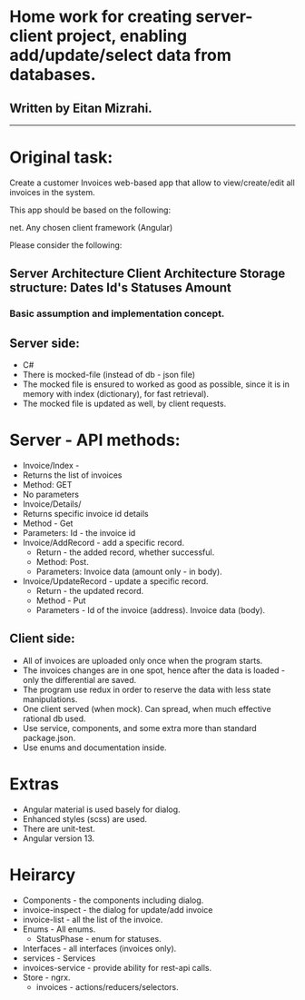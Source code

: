 # Home work for creating server-client project, enabling add/update/select data from databases.
## Written by Eitan Mizrahi.
---
# Original task:

Create a customer Invoices web-based app that allow to view/create/edit all invoices in the system.

This app should be based on the following:

net.
Any chosen client framework (Angular)
 

Please consider the following:

Server Architecture
Client Architecture
Storage structure:
Dates
Id's
Statuses
Amount
---

### Basic assumption and implementation concept.
## Server side:
* C#
* There is mocked-file (instead of db - json file)
* The mocked file is ensured to worked as good as possible, since it is in memory with index (dictionary), for fast retrieval).
* The mocked file is updated as well, by client requests.
# Server - API methods:
* Invoice/Index - 
 * Returns the list of invoices
 * Method: GET
 * No parameters
* Invoice/Details/<id>
 * Returns specific invoice id details
 * Method - Get
 * Parameters: Id - the invoice id
* Invoice/AddRecord - add a specific record.
  * Return - the added record, whether successful.
  * Method: Post.
  * Parameters: Invoice data (amount only - in body).
 * Invoice/UpdateRecord - update a specific record.
   * Return - the updated record.
   * Method - Put
   * Parameters - Id of the invoice (address). Invoice data  (body).

## Client side:
* All of invoices are uploaded only once when the program starts.
* The invoices changes are in one spot, hence after the data is loaded - only the differential are saved.
* The program use redux in order to reserve the data with less state manipulations.
* One client served (when mock). Can spread, when much effective rational db used.
* Use service, components, and some extra more than standard package.json.
* Use enums and documentation inside.
# Extras
* Angular material is used basely for dialog.
* Enhanced styles (scss) are used.
* There are unit-test.
* Angular version 13.
# Heirarcy
* Components - the components including dialog.
 * invoice-inspect - the dialog for update/add invoice
 * invoice-list - all the list of the invoice.
* Enums - All enums.
  * StatusPhase - enum for statuses.
 * Interfaces - all interfaces (invoices only).
* services - Services
 * invoices-service - provide ability for rest-api calls.
* Store - ngrx.
  * invoices - actions/reducers/selectors.
 
